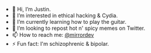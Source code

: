 - 👋 Hi, I’m Justin.
- 👀 I’m interested in ethical hacking & Cydia.
- 🌱 I’m currently learning how to play the guitar.
- 💞️ I’m looking to repost hot n' spicy memes on Twitter.
- 📫 How to reach me: [@mirrordev](https://www.linktr.ee/jvestman)
- ⚡ Fun fact: I'm schizophrenic & bipolar.

<!---
MINSHFOX/MINSHFOX is a ✨ special ✨ repository because its `README.md` (this file) appears on your GitHub profile.
You can click the Preview link to take a look at your changes.
--->
